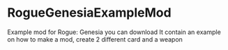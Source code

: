 # RogueGenesiaExampleMod
Example mod for Rogue: Genesia you can download
It contain an example on how to make a mod, create 2 different card and a weapon
